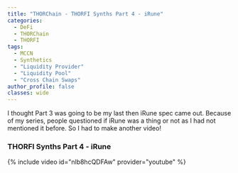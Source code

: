 ```yaml
---
title: "THORChain - THORFI Synths Part 4 - iRune"
categories:
  - DeFi
  - THORChain
  - THORFI
tags:
  - MCCN  
  - Synthetics
  - "Liquidity Provider"
  - "Liquidity Pool"
  - "Cross Chain Swaps"
author_profile: false
classes: wide
---
```


I thought Part 3 was going to be my last then iRune spec came out. Because of my series, people questioned if iRune was a thing or not as I had not mentioned it before. So I had to make another video!


### THORFI Synths Part 4 - iRune
{% include video id="nlb8hcQDFAw" provider="youtube" %}
